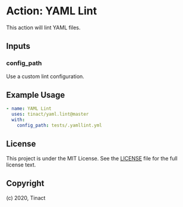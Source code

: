 # Action: YAML Lint

This action will lint YAML files.

## Inputs

### config_path

Use a custom lint configuration.

## Example Usage

```yaml
- name: YAML Lint
  uses: tinact/yaml.lint@master
  with:
    config_path: tests/.yamllint.yml
```

## License

This project is under the MIT License. See the [LICENSE](licence) file for the full license text.

## Copyright

(c) 2020, Tinact
